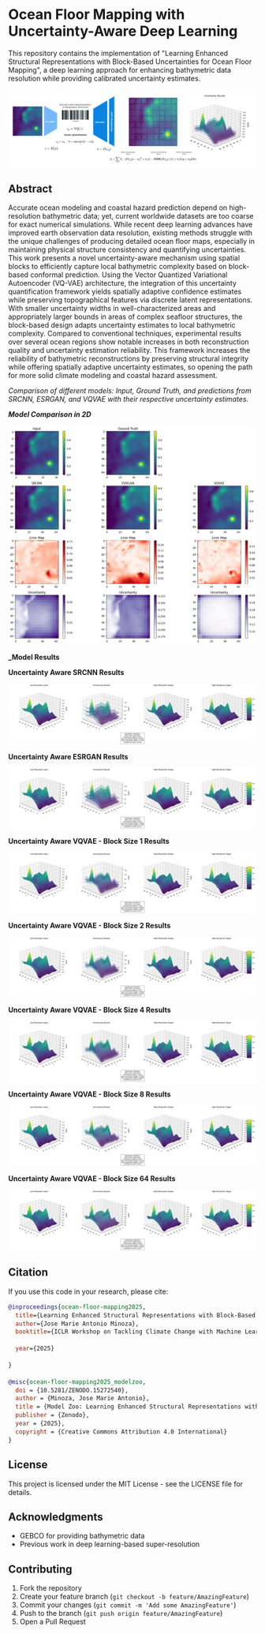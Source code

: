 # Ocean Floor Mapping with Uncertainty-Aware Deep Learning

This repository contains the implementation of "Learning Enhanced Structural Representations with Block-Based Uncertainties for Ocean Floor Mapping", a deep learning approach for enhancing bathymetric data resolution while providing calibrated uncertainty estimates.

![Model Comparison in 2D](assets/main.png)

## Abstract

Accurate ocean modeling and coastal hazard prediction depend on high-resolution bathymetric data; yet, current worldwide datasets are too coarse for exact numerical simulations. While recent deep learning advances have improved earth observation data resolution, existing methods struggle with the unique challenges of producing detailed ocean floor maps, especially in maintaining physical structure consistency and quantifying uncertainties. This work presents a novel uncertainty-aware mechanism using spatial blocks to efficiently capture local bathymetric complexity based on block-based conformal prediction. Using the Vector Quantized Variational Autoencoder (VQ-VAE) architecture, the integration of this uncertainty quantification framework yields spatially adaptive confidence estimates while preserving topographical features via discrete latent representations. With smaller uncertainty widths in well-characterized areas and appropriately larger bounds in areas of complex seafloor structures, the block-based design adapts uncertainty estimates to local bathymetric complexity. Compared to conventional techniques, experimental results over several ocean regions show notable increases in both reconstruction quality and uncertainty estimation reliability. This framework increases the reliability of bathymetric reconstructions by preserving structural integrity while offering spatially adaptive uncertainty estimates, so opening the path for more solid climate modeling and coastal hazard assessment. 

*Comparison of different models: Input, Ground Truth, and predictions from SRCNN, ESRGAN, and VQVAE with their respective uncertainty estimates.*

**_Model Comparison in 2D_**

![Model Comparison in 2D](https://github.com/JomaMinoza/Ocean-Floor-Mapping-with-Uncertainty-Aware-Deep-Learning/blob/d9cd1f094e48cc84b5e9346ad1785c9f25034e19/assets/Fig%202%20-%20Uncertainty%20Comparison%20of%20Models.png)

**_Model Results**

**Uncertainty Aware SRCNN Results**

![Uncertainty Aware SRCNN Results](assets/Fig%203%20-%20Uncertainty%20Plot%20-%20SRCNN.png)

**Uncertainty Aware ESRGAN Results**

![Uncertainty Aware ESRGAN Results](assets/Fig%204%20-%20Uncertainty%20Plot%20-%20ESRGAN.png)

**Uncertainty Aware VQVAE - Block Size 1 Results**

![Uncertainty Aware VQVAE - Block Size 1 Results](assets/Fig%205%20-%20Uncertainty%20Plot%20-%20VQVAE%20-%20Block%20Size%201.png)

**Uncertainty Aware VQVAE - Block Size 2 Results**

![Uncertainty Aware VQVAE - Block Size 2 Results](assets/Fig%206%20-%20Uncertainty%20Plot%20-%20VQVAE%20-%20Block%20Size%202.png)

**Uncertainty Aware VQVAE - Block Size 4 Results**

![Uncertainty Aware VQVAE - Block Size 4 Results](assets/Fig%207%20-%20Uncertainty%20Plot%20-%20VQVAE%20-%20Block%20Size%204.png)

**Uncertainty Aware VQVAE - Block Size 8 Results**

![Uncertainty Aware VQVAE - Block Size 8 Results](assets/Fig%208%20-%20Uncertainty%20Plot%20-%20VQVAE%20-%20Block%20Size%208.png)

**Uncertainty Aware VQVAE - Block Size 64 Results**

![Uncertainty Aware VQVAE - Block Size 64 Results](assets/Fig%209%20-%20Uncertainty%20Plot%20-%20VQVAE%20-%20Block%20Size%2064.png)

## Citation

If you use this code in your research, please cite:

```bibtex
@inproceedings{ocean-floor-mapping2025,
  title={Learning Enhanced Structural Representations with Block-Based Uncertainties for Ocean Floor Mapping},
  author={Jose Marie Antonio Minoza},
  booktitle={ICLR Workshop on Tackling Climate Change with Machine Learning},

  year={2025}

}

@misc{ocean-floor-mapping2025_modelzoo,
  doi = {10.5281/ZENODO.15272540},
  author = {Minoza, Jose Marie Antonio},
  title = {Model Zoo: Learning Enhanced Structural Representations with Block-Based Uncertainties for Ocean Floor Mapping},
  publisher = {Zenodo},
  year = {2025},
  copyright = {Creative Commons Attribution 4.0 International}
}
```

## License

This project is licensed under the MIT License - see the LICENSE file for details.

## Acknowledgments

- GEBCO for providing bathymetric data
- Previous work in deep learning-based super-resolution

## Contributing

1. Fork the repository
2. Create your feature branch (`git checkout -b feature/AmazingFeature`)
3. Commit your changes (`git commit -m 'Add some AmazingFeature'`)
4. Push to the branch (`git push origin feature/AmazingFeature`)
5. Open a Pull Request
